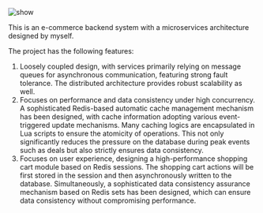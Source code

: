 ![show](https://github.com/Iceman1018/My-Ecommerce-System/assets/123434364/bb74b746-bfe5-4233-bab0-cfaa2e53390e)

This is an e-commerce backend system with a microservices architecture designed by myself.

The project has the following features:

1. Loosely coupled design, with services primarily relying on message queues for asynchronous communication, featuring strong fault tolerance. The distributed architecture provides robust scalability as well.
2. Focuses on performance and data consistency under high concurrency. A sophisticated Redis-based automatic cache management mechanism has been designed, with cache information adopting various event-triggered update mechanisms. Many caching logics are encapsulated in Lua scripts to ensure the atomicity of operations. This not only significantly reduces the pressure on the database during peak events such as deals but also strictly ensures data consistency.
3. Focuses on user experience, designing a high-performance shopping cart module based on Redis sessions. The shopping cart actions will be first stored in the session and then asynchronously written to the database. Simultaneously, a sophisticated data consistency assurance mechanism based on Redis sets has been designed, which can ensure data consistency without compromising performance.















